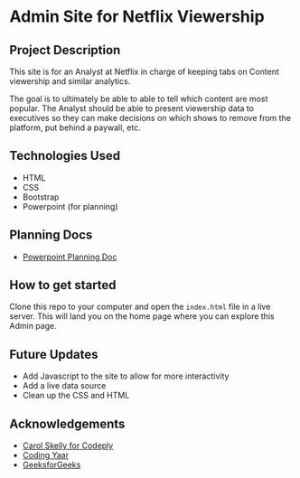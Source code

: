 # Admin Site for Netflix Viewership

## Project Description
This site is for an Analyst at Netflix in charge of keeping tabs on Content viewership and similar analytics. 

The goal is to ultimately be able to able to tell which content are most popular. The Analyst should be able to present viewership data to executives so they can make decisions on which shows to remove from the platform, put behind a paywall, etc. 

## Technologies Used
- HTML
- CSS
- Bootstrap
- Powerpoint (for planning)

## Planning Docs
- [Powerpoint Planning Doc](./pages/sba307-planning-doc1.pdf)

## How to get started
Clone this repo to your computer and open the `index.html` file in a live server. This will land you on the home page where you can explore this Admin page.

## Future Updates
- Add Javascript to the site to allow for more interactivity
- Add a live data source
- Clean up the CSS and HTML

## Acknowledgements

- [Carol Skelly for Codeply](https://dev.to/codeply/bootstrap-5-sidebar-examples-38pb)
- [Coding Yaar](https://codingyaar.com/bootstrap-4-carousel-multiple-items-responsive/)
- [GeeksforGeeks](https://www.geeksforgeeks.org/design-a-calendar-using-html-and-css/)


